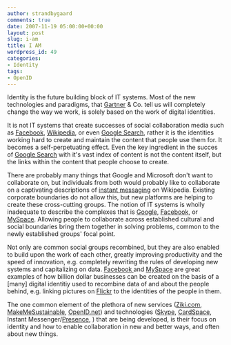 ```yaml
---
author: strandbygaard
comments: true
date: 2007-11-19 05:00:00+00:00
layout: post
slug: i-am
title: I AM
wordpress_id: 49
categories:
- Identity
tags:
- OpenID
---
```


Identity is the future building block of IT systems. Most of the new technologies and paradigms, that [Gartner](http://www.gartner.com) & Co. tell us will completely change the way we work, is solely based on the work of digital identities.

It is not IT systems that create successes of social collaboration media such as [Facebook](http://www.facebook.com), [Wikipedia](http://www.wikipedia.org), or even [Google Search](http://www.google.com), rather it is the identities working hard to create and maintain the content that people use them for. It becomes a self-perpetuating effect. Even the key ingredient in the succes of [Google Search](http://www.google.com/) with it's vast index of content is not the content itself, but the links within the content that people choose to create.

There are probably many things that Google and Microsoft don't want to collaborate on, but individuals from both would probably like to collaborate on a captivating descriptions of [instant messaging](http://en.wikipedia.org/wiki/Instant_messaging) on Wikipedia. Existing corporate boundaries do not allow this, but new platforms are helping to create these cross-cutting groups. The notion of IT systems is wholly inadequate to describe the complexes that is [Google](http://www.google.com), [Facebook](http://www.facebook.com/), or [MySpace](http://www.myspace.com). Allowing people to collaborate across established cultural and social boundaries bring them together in solving problems, common to the newly established groups' focal point.

Not only are common social groups recombined, but they are also enabled to build upon the work of each other, greatly improving productivity and the speed of innovation, e.g. completely rewriting the rules of developing new systems and capitalizing on data. [Facebook ](http://www.facebook.com)and [MySpace](http://www.myspace.com) are great examples of how billion dollar businesses can be created on the basis of a [many] digital identitiy used to recombine data of and about the people behind, e.g. linking pictures on [Flickr](http://www.flickr.com) to the identities of the people in them.

The one common element of the plethora of new services ([Ziki.com](http://www.ziki.com), [MakeMeSustainable](http://www.makemesustainable.com), [OpenID.net](http://www.OpenID.net)) and technologies ([Skype](http://www.skype.com), [CardSpace](http://www.identityblog.com), Instant Messenger/[Presence](http://www.twitter.com), ) that are being developed, is their focus on identity and how to enable collaboration in new and better ways, and often about new things.

